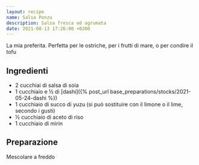 ```yaml
---
layout: recipe
name: Salsa Ponzu
description: Salsa fresca ed agrumata
date: 2021-08-13 17:26:00 +0200
---
```


La mia preferita. Perfetta per le ostriche, per i frutti di mare, o per condire il tofu

## Ingredienti

- 2 cucchiai di salsa di soia
- 1 cucchiaio e ½ di [dashi]({% post_url base_preparations/stocks/2021-05-24-dashi %})
- 1 cucchiaio di succo di yuzu (si può sostituire con il limone o il lime, secondo i gusti)
- ½ cucchiaio di aceto di riso
- 1 cucchiaio di mirin

## Preparazione

Mescolare a freddo

